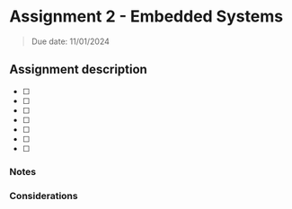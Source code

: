# Assignment 2 - Embedded Systems

>Due date: 11/01/2024

## Assignment description

- [ ] 
- [ ] 
- [ ] 
- [ ] 
- [ ] 
- [ ] 
- [ ] 

### Notes



### Considerations


